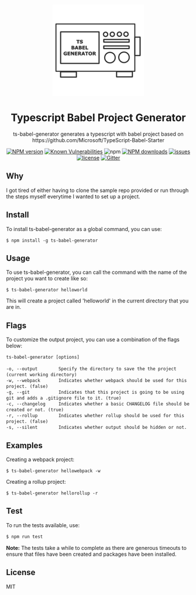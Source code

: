 <p align="center">
  <img width="250" height="250" src="https://github.com/robertcorponoi/graphics/blob/master/ts-babel-generator/ts-babel-generator-logo.png?raw=true">
</p>

<h1 align="center">Typescript Babel Project Generator</h1>

<p align="center">ts-babel-generator generates a typescript with babel project based on https://github.com/Microsoft/TypeScript-Babel-Starter<p>

<div align="center">

  [![NPM version](https://img.shields.io/npm/v/ts-babel-generator.svg?style=flat)](https://www.npmjs.com/package/ts-babel-generator)
  [![Known Vulnerabilities](https://snyk.io/test/github/robertcorponoi/ts-babel-generator/badge.svg)](https://snyk.io/test/github/robertcorponoi/ts-babel-generator)
  ![npm](https://img.shields.io/npm/dt/ts-babel-generator)
  [![NPM downloads](https://img.shields.io/npm/dm/ts-babel-generator.svg?style=flat)](https://www.npmjs.com/package/ts-babel-generator)
  <a href="https://badge.fury.io/js/ts-babel-generator"><img src="https://img.shields.io/github/issues/robertcorponoi/ts-babel-generator.svg" alt="issues" height="18"></a>
  <a href="https://badge.fury.io/js/ts-babel-generator"><img src="https://img.shields.io/github/license/robertcorponoi/ts-babel-generator.svg" alt="license" height="18"></a>
  [![Gitter](https://badges.gitter.im/gitterHQ/gitter.svg)](https://gitter.im/robertcorponoi)

</div>

## **Why**

I got tired of either having to clone the sample repo provided or run through the steps myself everytime I wanted to set up a project.

## **Install**

To install ts-babel-generator as a global command, you can use:

```shell
$ npm install -g ts-babel-generator
```

## **Usage**

To use ts-babel-generator, you can call the command with the name of the project you want to create like so:

```shell
$ ts-babel-generator helloworld
```

This will create a project called 'helloworld' in the current directory that you are in.

## **Flags**

To customize the output project, you can use a combination of the flags below:

```
ts-babel-generator [options]

-o, --output        Specify the directory to save the the project (current working directory)
-w, --webpack       Indicates whether webpack should be used for this project. (false)
-g, --git           Indicates that this project is going to be using git and adds a .gitignore file to it. (true)
-c, --changelog     Indicates whether a basic CHANGELOG file should be created or not. (true)
-r, --rollup        Indicates whether rollup should be used for this project. (false)
-s, --silent        Indicates whether output should be hidden or not.
```

## **Examples**

Creating a webpack project:

```shell
$ ts-babel-generator hellowebpack -w
```

Creating a rollup project:

```shell
$ ts-babel-generator hellorollup -r
```

## **Test**

To run the tests available, use:

```bash
$ npm run test
```

**Note:** The tests take a while to complete as there are generous timeouts to ensure that files have been created and packages have been installed.

## **License**

MIT